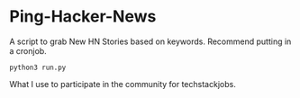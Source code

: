 # Ping-Hacker-News
A script to grab New HN Stories based on keywords. Recommend putting in a cronjob.

`python3 run.py`

What I use to participate in the community for techstackjobs.
